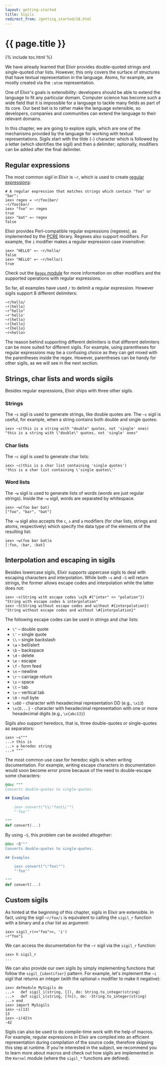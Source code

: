 ```yaml
---
layout: getting-started
title: Sigils
redirect_from: /getting_started/18.html
---
```


# {{ page.title }}

{% include toc.html %}

We have already learned that Elixir provides double-quoted strings and single-quoted char lists. However, this only covers the surface of structures that have textual representation in the language. Atoms, for example, are mostly created via the `:atom` representation.

One of Elixir's goals is extensibility: developers should be able to extend the language to fit any particular domain. Computer science has become such a wide field that it is impossible for a language to tackle many fields as part of its core. Our best bet is to rather make the language extensible, so developers, companies and communities can extend the language to their relevant domains.

In this chapter, we are going to explore sigils, which are one of the mechanisms provided by the language for working with textual representations. Sigils start with the tilde (`~`) character which is followed by a letter (which identifies the sigil) and then a delimiter; optionally, modifiers can be added after the final delimiter.

## Regular expressions

The most common sigil in Elixir is `~r`, which is used to create [regular expressions](https://en.wikipedia.org/wiki/Regular_Expressions):

```iex
# A regular expression that matches strings which contain "foo" or "bar":
iex> regex = ~r/foo|bar/
~r/foo|bar/
iex> "foo" =~ regex
true
iex> "bat" =~ regex
false
```

Elixir provides Perl-compatible regular expressions (regexes), as implemented by the [PCRE](http://www.pcre.org/) library. Regexes also support modifiers. For example, the `i` modifier makes a regular expression case insensitive:

```iex
iex> "HELLO" =~ ~r/hello/
false
iex> "HELLO" =~ ~r/hello/i
true
```

Check out the [`Regex` module](/docs/stable/elixir/#!Regex.html) for more information on other modifiers and the supported operations with regular expressions.

So far, all examples have used `/` to delimit a regular expression. However sigils support 8 different delimiters:

```
~r/hello/
~r|hello|
~r"hello"
~r'hello'
~r(hello)
~r[hello]
~r{hello}
~r<hello>
```

The reason behind supporting different delimiters is that different delimiters can be more suited for different sigils. For example, using parentheses for regular expressions may be a confusing choice as they can get mixed with the parentheses inside the regex. However, parentheses can be handy for other sigils, as we will see in the next section.

## Strings, char lists and words sigils

Besides regular expressions, Elixir ships with three other sigils.

### Strings

The `~s` sigil is used to generate strings, like double quotes are. The `~s` sigil is useful, for example, when a string contains both double and single quotes:

```iex
iex> ~s(this is a string with "double" quotes, not 'single' ones)
"this is a string with \"double\" quotes, not 'single' ones"
```

### Char lists

The `~c` sigil is used to generate char lists:

```iex
iex> ~c(this is a char list containing 'single quotes')
'this is a char list containing \'single quotes\''
```

### Word lists

The `~w` sigil is used to generate lists of words (*words* are just regular strings). Inside the `~w` sigil, words are separated by whitespace.

```iex
iex> ~w(foo bar bat)
["foo", "bar", "bat"]
```

The `~w` sigil also accepts the `c`, `s` and `a` modifiers (for char lists, strings and atoms, respectively) which specify the data type of the elements of the resulting list:

```iex
iex> ~w(foo bar bat)a
[:foo, :bar, :bat]
```

## Interpolation and escaping in sigils

Besides lowercase sigils, Elixir supports uppercase sigils to deal with escaping characters and interpolation. While both `~s` and `~S` will return strings, the former allows escape codes and interpolation while the latter does not:

```iex
iex> ~s(String with escape codes \x26 #{"inter" <> "polation"})
"String with escape codes & interpolation"
iex> ~S(String without escape codes and without #{interpolation})
"String without escape codes and without \#{interpolation}"
```

The following escape codes can be used in strings and char lists:

* `\"` – double quote
* `\'` – single quote
* `\\` – single backslash
* `\a` – bell/alert
* `\b` – backspace
* `\d` - delete
* `\e` - escape
* `\f` - form feed
* `\n` – newline
* `\r` – carriage return
* `\s` – space
* `\t` – tab
* `\v` – vertical tab
* `\0` - null byte
* `\xDD` - character with hexadecimal representation DD (e.g., `\x13`)
* `\x{D...}` - character with hexadecimal representation with one or more hexadecimal digits (e.g., `\x{abc13}`)

Sigils also support heredocs, that is, three double-quotes or single-quotes as separators:

```iex
iex> ~s"""
...> this is
...> a heredoc string
...> """
```

The most common use case for heredoc sigils is when writing documentation. For example, writing escape characters in documentation would soon become error prone because of the need to double-escape some characters:

```elixir
@doc """
Converts double-quotes to single-quotes.

## Examples

    iex> convert("\\\"foo\\\"")
    "'foo'"

"""
def convert(...)
```

By using `~S`, this problem can be avoided altogether:

```elixir
@doc ~S"""
Converts double-quotes to single-quotes.

## Examples

    iex> convert("\"foo\"")
    "'foo'"

"""
def convert(...)
```

## Custom sigils

As hinted at the beginning of this chapter, sigils in Elixir are extensible. In fact, using the sigil `~r/foo/i` is equivalent to calling the `sigil_r` function with a binary and a char list as argument:

```iex
iex> sigil_r(<<"foo">>, 'i')
~r"foo"i
```

We can access the documentation for the `~r` sigil via the `sigil_r` function:

```iex
iex> h sigil_r
...
```

We can also provide our own sigils by simply implementing functions that follow the `sigil_{identifier}` pattern. For example, let's implement the `~i` sigil that returns an integer (with the optional `n` modifier to make it negative):

```iex
iex> defmodule MySigils do
...>   def sigil_i(string, []), do: String.to_integer(string)
...>   def sigil_i(string, [?n]), do: -String.to_integer(string)
...> end
iex> import MySigils
iex> ~i(13)
13
iex> ~i(42)n
-42
```

Sigils can also be used to do compile-time work with the help of macros. For example, regular expressions in Elixir are compiled into an efficient representation during compilation of the source code, therefore skipping this step at runtime. If you're interested in the subject, we recommend you to learn more about macros and check out how sigils are implemented in the `Kernel` module (where the `sigil_*` functions are defined).
